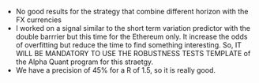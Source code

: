 - No good results for the strategy that combine different horizon with the FX currencies
- I worked on a signal similar to the short term variation predictor with the double barrrier but this time for the Ethereum only. It increase the odds of overfitting but reduce the time to find something interesting. So, IT WILL BE MANDATORY TO USE THE ROBUSTNESS TESTS TEMPLATE of the Alpha Quant program for this straetgy.
- We have a precision of 45% for a R of 1.5, so it is really good.